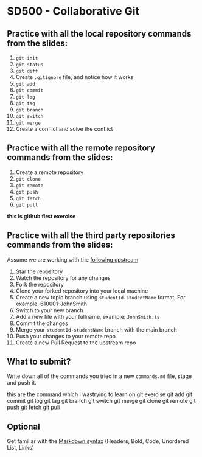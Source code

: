 # SD500 - Collaborative Git

## Practice with all the local repository commands from the slides:
1. `git init`
2. `git status`
3. `git diff`
4. Create `.gitignore` file, and notice how it works
5. `git add`
6. `git commit`
7. `git log`
8. `git tag`
9. `git branch`
10. `git switch`
11. `git merge`
12. Create a conflict and solve the conflict
  
## Practice with all the remote repository commands from the slides:
1. Create a remote repository
2. `git clone`
3. `git remote`
4. `git push`
5. `git fetch`
6. `git pull`
  
**this is github first exercise**

## Practice with all the third party repositories commands from the slides:
Assume we are working with the [following upstream](https://github.com/asaadsaad/SD500-collaborative-git/)
1. Star the repository
2. Watch the repository for any changes
3. Fork the repository
4. Clone your forked repository into your local machine 
5. Create a new topic branch using `studentId-studentName` format, For example: 610001-JohnSmith
6. Switch to your new branch
7. Add a new file with your fullname, example: `JohnSmith.ts`
8. Commit the changes
9. Merge your `studentId-studentName` branch with the main branch
10. Push your changes to your remote repo
11. Create a new Pull Request to the upstream repo
  
## What to submit?
Write down all of the commands you tried in a new `commands.md` file, stage and push it.

this are the command which i wastrying to learn on git exercise
git add
git commit
git log
git tag
git branch
git switch
git merge
git clone
git remote
git push
git fetch
git pull
  
## Optional 
Get familiar with the [Markdown syntax](https://github.com/adam-p/markdown-here/wiki/Markdown-Cheatsheet) (Headers, Bold, Code, Unordered List, Links)
  
